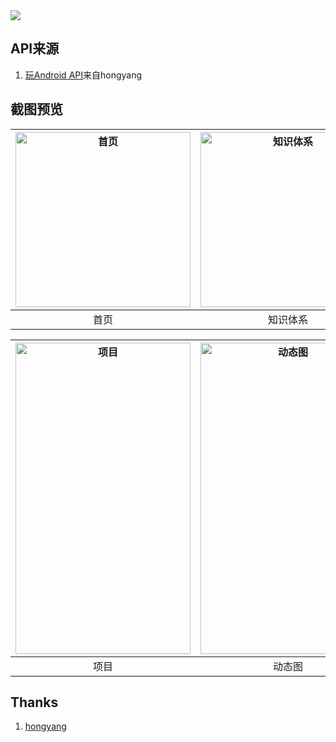 <img src="https://github-1304799125.cos.ap-beijing.myqcloud.com/wankotlin/screen_shot/icon.png">

## API来源

1. [玩Android API](https://www.wanandroid.com/blog/show/2)来自hongyang

## 截图预览

| <img src="https://github-1304799125.cos.ap-beijing.myqcloud.com/wankotlin/screen_shot/main_page.jpg" width="280" alt="首页"/> | <img src="https://github-1304799125.cos.ap-beijing.myqcloud.com/wankotlin/screen_shot/knowledge_tree.jpg" width="280" alt="知识体系"/> | <img src="https://github-1304799125.cos.ap-beijing.myqcloud.com/wankotlin/screen_shot/wx_account.jpg" width="280" alt="公众号"/> |
| :----------------------------------------------------------: | :----------------------------------------------------------: | :----------------------------------------------------------: |
|                             首页                             |                           知识体系                           |                            公众号                            |

| <img src="https://github-1304799125.cos.ap-beijing.myqcloud.com/wankotlin/screen_shot/project.jpg" width="280" height="498" alt="项目"/> | <img src="https://github-1304799125.cos.ap-beijing.myqcloud.com/wankotlin/screen_shot/g2.gif" width="280" height="498" alt="动态图"/> | <img src="https://github-1304799125.cos.ap-beijing.myqcloud.com/wankotlin/screen_shot/webview.jpg" width="280" height="498" alt="详细页"/> |
| :----------------------------------------------------------: | :----------------------------------------------------------: | :----------------------------------------------------------: |
|                             项目                             |                            动态图                            |                            详细页                            |

## Thanks

1. [hongyang](https://github.com/hongyangAndroid)
